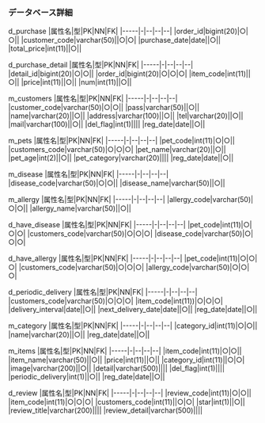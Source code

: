 
### データベース詳細
d_purchase
|属性名|型|PK|NN|FK|
|-----|-|--|--|--|
|order_id|bigint(20)|○|○||
|customer_code|varchar(50)||○|○|
|purchase_date|date||○||
|total_price|int(11)||○||

d_purchase_detail
|属性名|型|PK|NN|FK|
|-----|-|--|--|--|
|detail_id|bigint(20)|○|○||
|order_id|bigint(20)|○|○|○|
|item_code|int(11)||○||
|price|int(11)||○||
|num|int(11)||○||

m_customers
|属性名|型|PK|NN|FK|
|-----|-|--|--|--|
|customer_code|varchar(50)|○|○||
|pass|varchar(50)||○||
|name|varchar(20)||○||
|address|varchar(100)||○||
|tel|varchar(20)||○||
|mail|varchar(100)||○||
|del_flag|int(1)||||
|reg_date|date||○||

m_pets
|属性名|型|PK|NN|FK|
|-----|-|--|--|--|
|pet_code|int(11)|○|○||
|customers_code|varchar(50)|○|○|○|
|pet_name|varchar(20)||○||
|pet_age|int(2)||○||
|pet_category|varchar(20)||||
|reg_date|date||○||

m_disease
|属性名|型|PK|NN|FK|
|-----|-|--|--|--|
|disease_code|varchar(50)|○|○||
|disease_name|varchar(50)||○||

m_allergy
|属性名|型|PK|NN|FK|
|-----|-|--|--|--|
|allergy_code|varchar(50)|○|○||
|allergy_name|varchar(50)||○||

d_have_disease
|属性名|型|PK|NN|FK|
|-----|-|--|--|--|
|pet_code|int(11)|○|○|○|
|customers_code|varchar(50)|○|○|○|
|disease_code|varchar(50)|○|○|○|


d_have_allergy
|属性名|型|PK|NN|FK|
|-----|-|--|--|--|
|pet_code|int(11)|○|○|○|
|customers_code|varchar(50)|○|○|○|
|allergy_code|varchar(50)|○|○|○|

d_periodic_delivery
|属性名|型|PK|NN|FK|
|-----|-|--|--|--|
|customers_code|varchar(50)|○|○|○|
|item_code|int(11))|○|○|○|
|delivery_interval|date||○||
|next_delivery_date|date||○||
|reg_date|date||○||

m_category
|属性名|型|PK|NN|FK|
|-----|-|--|--|--|
|category_id|int(11)|○|○||
|name|varchar(20)||○||
|reg_date|date||○||

m_items
|属性名|型|PK|NN|FK|
|-----|-|--|--|--|
|item_code|int(11)|○|○||
|item_name|varchar(50)||○||
|price|int(11)||○||
|category_id|int(11)||○|○|
|image|varchar(200)||○||
|detail|varchar(500)||||
|del_flag|int(1)||||
|periodic_delivery|int(1)||○||
|reg_date|date||○||

d_review
|属性名|型|PK|NN|FK|
|-----|-|--|--|--|
|review_code|int(11)|○|○||
|item_code|int(11)|○|○|○|
|customers_code|int(11)||○|○|
|star|int(1)||○||
|review_title|varchar(200)||||
|review_detail|varchar(500)||||

